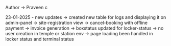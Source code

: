 Author -> Praveen c

23-01-2025 - new updates
-> created new table for logs and displaying it on admin-panel
-> site-registration view
-> cancel-booking with offline payment
-> invoice generation
-> boxstatus updated for locker-status
-> no user creation in temple or station env
-> page loading been handled in locker status and terminal status
